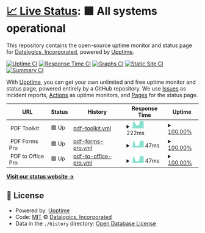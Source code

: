 # [📈 Live Status](https://status.pdfrest.com): <!--live status--> **🟩 All systems operational**

This repository contains the open-source uptime monitor and status page for [Datalogics, Incorporated](https://www.datalogics.com), powered by [Upptime](https://github.com/upptime/upptime).

[![Uptime CI](https://github.com/datalogics/pdfRest-Status-Page/workflows/Uptime%20CI/badge.svg)](https://github.com/datalogics/pdfRest-Status-Page/actions?query=workflow%3A%22Uptime+CI%22)
[![Response Time CI](https://github.com/datalogics/pdfRest-Status-Page/workflows/Response%20Time%20CI/badge.svg)](https://github.com/datalogics/pdfRest-Status-Page/actions?query=workflow%3A%22Response+Time+CI%22)
[![Graphs CI](https://github.com/datalogics/pdfRest-Status-Page/workflows/Graphs%20CI/badge.svg)](https://github.com/datalogics/pdfRest-Status-Page/actions?query=workflow%3A%22Graphs+CI%22)
[![Static Site CI](https://github.com/datalogics/pdfRest-Status-Page/workflows/Static%20Site%20CI/badge.svg)](https://github.com/datalogics/pdfRest-Status-Page/actions?query=workflow%3A%22Static+Site+CI%22)
[![Summary CI](https://github.com/datalogics/pdfRest-Status-Page/workflows/Summary%20CI/badge.svg)](https://github.com/datalogics/pdfRest-Status-Page/actions?query=workflow%3A%22Summary+CI%22)

With [Upptime](https://upptime.js.org), you can get your own unlimited and free uptime monitor and status page, powered entirely by a GitHub repository. We use [Issues](https://github.com/datalogics/pdfRest-Status-Page/issues) as incident reports, [Actions](https://github.com/datalogics/pdfRest-Status-Page/actions) as uptime monitors, and [Pages](https://status.pdfrest.com) for the status page.

<!--start: status pages-->
<!-- This summary is generated by Upptime (https://github.com/upptime/upptime) -->
<!-- Do not edit this manually, your changes will be overwritten -->
<!-- prettier-ignore -->
| URL | Status | History | Response Time | Uptime |
| --- | ------ | ------- | ------------- | ------ |
| <img alt="" src="https://icons.duckduckgo.com/ip3/null.ico" height="13"> PDF Toolkit | 🟩 Up | [pdf-toolkit.yml](https://github.com/datalogics/pdfRest-Status-Page/commits/HEAD/history/pdf-toolkit.yml) | <details><summary><img alt="Response time graph" src="./graphs/pdf-toolkit/response-time-week.png" height="20"> 222ms</summary><br><a href="https://status.pdfrest.com/history/pdf-toolkit"><img alt="Response time 196" src="https://img.shields.io/endpoint?url=https%3A%2F%2Fraw.githubusercontent.com%2Fdatalogics%2FpdfRest-Status-Page%2FHEAD%2Fapi%2Fpdf-toolkit%2Fresponse-time.json"></a><br><a href="https://status.pdfrest.com/history/pdf-toolkit"><img alt="24-hour response time 275" src="https://img.shields.io/endpoint?url=https%3A%2F%2Fraw.githubusercontent.com%2Fdatalogics%2FpdfRest-Status-Page%2FHEAD%2Fapi%2Fpdf-toolkit%2Fresponse-time-day.json"></a><br><a href="https://status.pdfrest.com/history/pdf-toolkit"><img alt="7-day response time 222" src="https://img.shields.io/endpoint?url=https%3A%2F%2Fraw.githubusercontent.com%2Fdatalogics%2FpdfRest-Status-Page%2FHEAD%2Fapi%2Fpdf-toolkit%2Fresponse-time-week.json"></a><br><a href="https://status.pdfrest.com/history/pdf-toolkit"><img alt="30-day response time 183" src="https://img.shields.io/endpoint?url=https%3A%2F%2Fraw.githubusercontent.com%2Fdatalogics%2FpdfRest-Status-Page%2FHEAD%2Fapi%2Fpdf-toolkit%2Fresponse-time-month.json"></a><br><a href="https://status.pdfrest.com/history/pdf-toolkit"><img alt="1-year response time 196" src="https://img.shields.io/endpoint?url=https%3A%2F%2Fraw.githubusercontent.com%2Fdatalogics%2FpdfRest-Status-Page%2FHEAD%2Fapi%2Fpdf-toolkit%2Fresponse-time-year.json"></a></details> | <details><summary><a href="https://status.pdfrest.com/history/pdf-toolkit">100.00%</a></summary><a href="https://status.pdfrest.com/history/pdf-toolkit"><img alt="All-time uptime 100.00%" src="https://img.shields.io/endpoint?url=https%3A%2F%2Fraw.githubusercontent.com%2Fdatalogics%2FpdfRest-Status-Page%2FHEAD%2Fapi%2Fpdf-toolkit%2Fuptime.json"></a><br><a href="https://status.pdfrest.com/history/pdf-toolkit"><img alt="24-hour uptime 100.00%" src="https://img.shields.io/endpoint?url=https%3A%2F%2Fraw.githubusercontent.com%2Fdatalogics%2FpdfRest-Status-Page%2FHEAD%2Fapi%2Fpdf-toolkit%2Fuptime-day.json"></a><br><a href="https://status.pdfrest.com/history/pdf-toolkit"><img alt="7-day uptime 100.00%" src="https://img.shields.io/endpoint?url=https%3A%2F%2Fraw.githubusercontent.com%2Fdatalogics%2FpdfRest-Status-Page%2FHEAD%2Fapi%2Fpdf-toolkit%2Fuptime-week.json"></a><br><a href="https://status.pdfrest.com/history/pdf-toolkit"><img alt="30-day uptime 100.00%" src="https://img.shields.io/endpoint?url=https%3A%2F%2Fraw.githubusercontent.com%2Fdatalogics%2FpdfRest-Status-Page%2FHEAD%2Fapi%2Fpdf-toolkit%2Fuptime-month.json"></a><br><a href="https://status.pdfrest.com/history/pdf-toolkit"><img alt="1-year uptime 100.00%" src="https://img.shields.io/endpoint?url=https%3A%2F%2Fraw.githubusercontent.com%2Fdatalogics%2FpdfRest-Status-Page%2FHEAD%2Fapi%2Fpdf-toolkit%2Fuptime-year.json"></a></details>
| <img alt="" src="https://icons.duckduckgo.com/ip3/null.ico" height="13"> PDF Forms Pro | 🟩 Up | [pdf-forms-pro.yml](https://github.com/datalogics/pdfRest-Status-Page/commits/HEAD/history/pdf-forms-pro.yml) | <details><summary><img alt="Response time graph" src="./graphs/pdf-forms-pro/response-time-week.png" height="20"> 47ms</summary><br><a href="https://status.pdfrest.com/history/pdf-forms-pro"><img alt="Response time 38" src="https://img.shields.io/endpoint?url=https%3A%2F%2Fraw.githubusercontent.com%2Fdatalogics%2FpdfRest-Status-Page%2FHEAD%2Fapi%2Fpdf-forms-pro%2Fresponse-time.json"></a><br><a href="https://status.pdfrest.com/history/pdf-forms-pro"><img alt="24-hour response time 68" src="https://img.shields.io/endpoint?url=https%3A%2F%2Fraw.githubusercontent.com%2Fdatalogics%2FpdfRest-Status-Page%2FHEAD%2Fapi%2Fpdf-forms-pro%2Fresponse-time-day.json"></a><br><a href="https://status.pdfrest.com/history/pdf-forms-pro"><img alt="7-day response time 47" src="https://img.shields.io/endpoint?url=https%3A%2F%2Fraw.githubusercontent.com%2Fdatalogics%2FpdfRest-Status-Page%2FHEAD%2Fapi%2Fpdf-forms-pro%2Fresponse-time-week.json"></a><br><a href="https://status.pdfrest.com/history/pdf-forms-pro"><img alt="30-day response time 37" src="https://img.shields.io/endpoint?url=https%3A%2F%2Fraw.githubusercontent.com%2Fdatalogics%2FpdfRest-Status-Page%2FHEAD%2Fapi%2Fpdf-forms-pro%2Fresponse-time-month.json"></a><br><a href="https://status.pdfrest.com/history/pdf-forms-pro"><img alt="1-year response time 38" src="https://img.shields.io/endpoint?url=https%3A%2F%2Fraw.githubusercontent.com%2Fdatalogics%2FpdfRest-Status-Page%2FHEAD%2Fapi%2Fpdf-forms-pro%2Fresponse-time-year.json"></a></details> | <details><summary><a href="https://status.pdfrest.com/history/pdf-forms-pro">100.00%</a></summary><a href="https://status.pdfrest.com/history/pdf-forms-pro"><img alt="All-time uptime 99.99%" src="https://img.shields.io/endpoint?url=https%3A%2F%2Fraw.githubusercontent.com%2Fdatalogics%2FpdfRest-Status-Page%2FHEAD%2Fapi%2Fpdf-forms-pro%2Fuptime.json"></a><br><a href="https://status.pdfrest.com/history/pdf-forms-pro"><img alt="24-hour uptime 100.00%" src="https://img.shields.io/endpoint?url=https%3A%2F%2Fraw.githubusercontent.com%2Fdatalogics%2FpdfRest-Status-Page%2FHEAD%2Fapi%2Fpdf-forms-pro%2Fuptime-day.json"></a><br><a href="https://status.pdfrest.com/history/pdf-forms-pro"><img alt="7-day uptime 100.00%" src="https://img.shields.io/endpoint?url=https%3A%2F%2Fraw.githubusercontent.com%2Fdatalogics%2FpdfRest-Status-Page%2FHEAD%2Fapi%2Fpdf-forms-pro%2Fuptime-week.json"></a><br><a href="https://status.pdfrest.com/history/pdf-forms-pro"><img alt="30-day uptime 100.00%" src="https://img.shields.io/endpoint?url=https%3A%2F%2Fraw.githubusercontent.com%2Fdatalogics%2FpdfRest-Status-Page%2FHEAD%2Fapi%2Fpdf-forms-pro%2Fuptime-month.json"></a><br><a href="https://status.pdfrest.com/history/pdf-forms-pro"><img alt="1-year uptime 99.99%" src="https://img.shields.io/endpoint?url=https%3A%2F%2Fraw.githubusercontent.com%2Fdatalogics%2FpdfRest-Status-Page%2FHEAD%2Fapi%2Fpdf-forms-pro%2Fuptime-year.json"></a></details>
| <img alt="" src="https://icons.duckduckgo.com/ip3/null.ico" height="13"> PDF to Office Pro | 🟩 Up | [pdf-to-office-pro.yml](https://github.com/datalogics/pdfRest-Status-Page/commits/HEAD/history/pdf-to-office-pro.yml) | <details><summary><img alt="Response time graph" src="./graphs/pdf-to-office-pro/response-time-week.png" height="20"> 47ms</summary><br><a href="https://status.pdfrest.com/history/pdf-to-office-pro"><img alt="Response time 37" src="https://img.shields.io/endpoint?url=https%3A%2F%2Fraw.githubusercontent.com%2Fdatalogics%2FpdfRest-Status-Page%2FHEAD%2Fapi%2Fpdf-to-office-pro%2Fresponse-time.json"></a><br><a href="https://status.pdfrest.com/history/pdf-to-office-pro"><img alt="24-hour response time 71" src="https://img.shields.io/endpoint?url=https%3A%2F%2Fraw.githubusercontent.com%2Fdatalogics%2FpdfRest-Status-Page%2FHEAD%2Fapi%2Fpdf-to-office-pro%2Fresponse-time-day.json"></a><br><a href="https://status.pdfrest.com/history/pdf-to-office-pro"><img alt="7-day response time 47" src="https://img.shields.io/endpoint?url=https%3A%2F%2Fraw.githubusercontent.com%2Fdatalogics%2FpdfRest-Status-Page%2FHEAD%2Fapi%2Fpdf-to-office-pro%2Fresponse-time-week.json"></a><br><a href="https://status.pdfrest.com/history/pdf-to-office-pro"><img alt="30-day response time 37" src="https://img.shields.io/endpoint?url=https%3A%2F%2Fraw.githubusercontent.com%2Fdatalogics%2FpdfRest-Status-Page%2FHEAD%2Fapi%2Fpdf-to-office-pro%2Fresponse-time-month.json"></a><br><a href="https://status.pdfrest.com/history/pdf-to-office-pro"><img alt="1-year response time 37" src="https://img.shields.io/endpoint?url=https%3A%2F%2Fraw.githubusercontent.com%2Fdatalogics%2FpdfRest-Status-Page%2FHEAD%2Fapi%2Fpdf-to-office-pro%2Fresponse-time-year.json"></a></details> | <details><summary><a href="https://status.pdfrest.com/history/pdf-to-office-pro">100.00%</a></summary><a href="https://status.pdfrest.com/history/pdf-to-office-pro"><img alt="All-time uptime 99.96%" src="https://img.shields.io/endpoint?url=https%3A%2F%2Fraw.githubusercontent.com%2Fdatalogics%2FpdfRest-Status-Page%2FHEAD%2Fapi%2Fpdf-to-office-pro%2Fuptime.json"></a><br><a href="https://status.pdfrest.com/history/pdf-to-office-pro"><img alt="24-hour uptime 100.00%" src="https://img.shields.io/endpoint?url=https%3A%2F%2Fraw.githubusercontent.com%2Fdatalogics%2FpdfRest-Status-Page%2FHEAD%2Fapi%2Fpdf-to-office-pro%2Fuptime-day.json"></a><br><a href="https://status.pdfrest.com/history/pdf-to-office-pro"><img alt="7-day uptime 100.00%" src="https://img.shields.io/endpoint?url=https%3A%2F%2Fraw.githubusercontent.com%2Fdatalogics%2FpdfRest-Status-Page%2FHEAD%2Fapi%2Fpdf-to-office-pro%2Fuptime-week.json"></a><br><a href="https://status.pdfrest.com/history/pdf-to-office-pro"><img alt="30-day uptime 99.94%" src="https://img.shields.io/endpoint?url=https%3A%2F%2Fraw.githubusercontent.com%2Fdatalogics%2FpdfRest-Status-Page%2FHEAD%2Fapi%2Fpdf-to-office-pro%2Fuptime-month.json"></a><br><a href="https://status.pdfrest.com/history/pdf-to-office-pro"><img alt="1-year uptime 99.96%" src="https://img.shields.io/endpoint?url=https%3A%2F%2Fraw.githubusercontent.com%2Fdatalogics%2FpdfRest-Status-Page%2FHEAD%2Fapi%2Fpdf-to-office-pro%2Fuptime-year.json"></a></details>

<!--end: status pages-->

[**Visit our status website →**](https://status.pdfrest.com)

## 📄 License

- Powered by: [Upptime](https://github.com/upptime/upptime)
- Code: [MIT](./LICENSE) © [Datalogics, Incorporated](https://www.datalogics.com)
- Data in the `./history` directory: [Open Database License](https://opendatacommons.org/licenses/odbl/1-0/)
